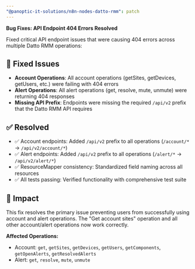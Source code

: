 ```yaml
---
"@panoptic-it-solutions/n8n-nodes-datto-rmm": patch
---
```


**Bug Fixes: API Endpoint 404 Errors Resolved**

Fixed critical API endpoint issues that were causing 404 errors across multiple Datto RMM operations:

## 🐛 Fixed Issues
- **Account Operations**: All account operations (getSites, getDevices, getUsers, etc.) were failing with 404 errors
- **Alert Operations**: All alert operations (get, resolve, mute, unmute) were returning 404 responses
- **Missing API Prefix**: Endpoints were missing the required `/api/v2` prefix that the Datto RMM API requires

## ✅ Resolved
- ✅ Account endpoints: Added `/api/v2` prefix to all operations (`/account/*` → `/api/v2/account/*`)
- ✅ Alert endpoints: Added `/api/v2` prefix to all operations (`/alert/*` → `/api/v2/alert/*`)
- ✅ ResourceMapper consistency: Standardized field naming across all resources
- ✅ All tests passing: Verified functionality with comprehensive test suite

## 🎯 Impact
This fix resolves the primary issue preventing users from successfully using account and alert operations. The "Get account sites" operation and all other account/alert operations now work correctly.

**Affected Operations:**
- Account: `get`, `getSites`, `getDevices`, `getUsers`, `getComponents`, `getOpenAlerts`, `getResolvedAlerts`
- Alert: `get`, `resolve`, `mute`, `unmute` 